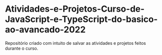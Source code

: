 # Atividades-e-Projetos-Curso-de-JavaScript-e-TypeScript-do-basico-ao-avancado-2022
Repositório criado com intuito de salvar as atividades e projetos feitos durante o curso.
